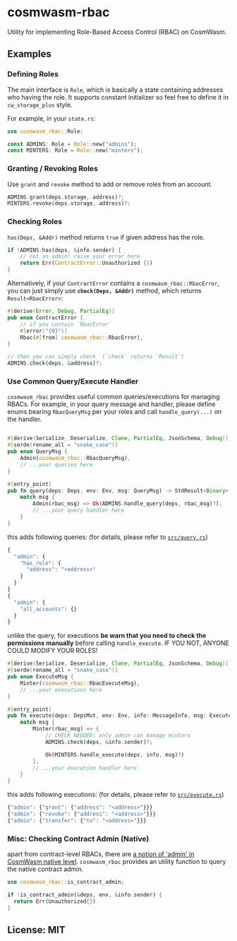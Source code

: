 # cosmwasm-rbac

Utility for implementing Role-Based Access Control (RBAC) on CosmWasm.

## Examples

### Defining Roles

The main interface is `Role`, which is basically a state containing addresses who having the role. It supports constant initializer so feel free to define it in `cw_storage_plus` style.

For example, in your `state.rs`:

```rust
use cosmwasm_rbac::Role;

const ADMINS: Role = Role::new("admins");
const MINTERS: Role = Role::new("minters");
```

### Granting / Revoking Roles

Use `grant` and `revoke` method to add or remove roles from an account.

```rust
ADMINS.grant(deps.storage, address)?;
MINTERS.revoke(deps.storage, address)?;
```

### Checking Roles

`has(Deps, &Addr)` method returns `true` if given address has the role.

```rust
if !ADMINS.has(deps, &info.sender) {
    // not an admin! raise your error here
    return Err(ContractError::Unauthorized {})
}
```

Alternatively, if your `ContractError` contains a `cosmwasm_rbac::RbacError`, you can just simply use **`check(Deps, &Addr)`** method, which returns `Result<RbacError>`:

```rust
#[derive(Error, Debug, PartialEq)]
pub enum ContractError {
    // if you contain `RbacError`
    #[error("{0}")]
    Rbac(#[from] cosmwasm_rbac::RbacError),
}

// then you can simply check  (`check` returns `Result`)
ADMINS.check(deps, &address)?;
```

### Use Common Query/Execute Handler

`cosmwasm_rbac` provides useful common queries/executions for managing RBACs. For example, in your query message and handler, please define enums bearing `RbacQueryMsg` per your roles and call `handle_query(...)` on the handler.

```rust

#[derive(Serialize, Deserialize, Clone, PartialEq, JsonSchema, Debug)]
#[serde(rename_all = "snake_case")]
pub enum QueryMsg {
    Admin(cosmwasm_rbac::RbacQueryMsg),
    // ...your queries here
}

#[entry_point]
pub fn query(deps: Deps, env: Env, msg: QueryMsg) -> StdResult<Binary> {
    match msg {
        Admin(rbac_msg) => Ok(ADMINS.handle_query(deps, rbac_msg)?),
        // ...your query handler here
    }
}
```

this adds following queries: (for details, please refer to [`src/query.rs`](./src/query.rs))

```js
{
  "admin": {
    "has_role": {
      "address": "<address>"
    }
  }
}
{
  "admin": {
    "all_accounts": {}
  }
}
```

unlike the query, for executions **be warn that you need to check the permissions manually** before calling `handle_execute`. IF YOU NOT, ANYONE COULD MODIFY YOUR ROLES!

```rust
#[derive(Serialize, Deserialize, Clone, PartialEq, JsonSchema, Debug)]
#[serde(rename_all = "snake_case")]
pub enum ExecuteMsg {
    Minter(cosmwasm_rbac::RbacExecuteMsg),
    // ...your executions here
}

#[entry_point]
pub fn execute(deps: DepsMut, env: Env, info: MessageInfo, msg: ExecuteMsg) -> Result<Response, ContractError> {
    match msg {
        Minter(rbac_msg) => {
            // CHECK NEEDED: only admin can manage minters
            ADMINS.check(deps, &info.sender)?;

            Ok(MINTERS.handle_execute(deps, info, msg)?)
        },
        // ...your execution handler here
    }
}
```

this adds following executions: (for details, please refer to [`src/execute.rs`](./src/excecute.rs))

```js
{"admin": {"grant": {"address": "<address>"}}}
{"admin": {"revoke": {"address": "<address>"}}}
{"admin": {"transfer": {"to": "<address>"}}}
```

### Misc: Checking Contract Admin (Native)

apart from contract-level RBACs, there are [a notion of 'admin' in CosmWasm native level](https://github.com/CosmWasm/wasmd/blob/main/proto/cosmwasm/wasm/v1/types.proto#L69-L90). `cosmwasm_rbac` provides an utility function to query the native contract admin.

```rust
use cosmwasm_rbac::is_contract_admin;

if !is_contract_admin(&deps, env, &info.sender) {
  return Err(Unauthorized{})
}
```

## License: MIT

